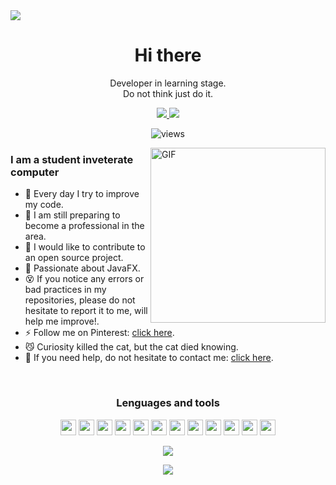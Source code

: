 <img src="https://i.imgur.com/F4EGzIi.jpg"/>

<h1 align="center">Hi there</h1>
<p align="center">
    Developer in learning stage.
    <br/>
    Do not think just do it.
</p>

<p align="center">
    <a href="https://bit.ly/34tMj5a">
      <img src="https://img.shields.io/badge/YouTube-FF0000?style=for-the-badge&logo=youtube&logoColor=white" />
    </a>
    <a href="https://bit.ly/32oVAsE">
      <img src="https://img.shields.io/badge/Facebook-1877F2?style=for-the-badge&logo=facebook&logoColor=white" />
    </a>
</p>

<p align="center">
  <img alt="views" src="https://gpvc.arturio.dev/LaynezCoder"/>
</p>

<!-- <img src="https://litsor.com/wp-content/uploads/2020/08/a53560c8088900e266880f779dacced7.gif"/> -->

<img align="right" height="280px" alt="GIF" src="https://2.bp.blogspot.com/-EigcASB5K7I/W574Trz5taI/AAAAAAAAAPE/2ighmFLXWc4T6y8jobY_LoBqui0SuI6AwCLcBGAs/s1600/Kellan%252BAt%252BWork.gif"/>

### I am a student inveterate computer
- 🤠 Every day I try to improve my code.
- 🤪 I am still preparing to become a professional in the area.
- 🧐 I would like to contribute to an open source project.
- 🥴 Passionate about JavaFX.
- 😵 If you notice any errors or bad practices in my repositories, 
  please do not hesitate to report it to me, will help me improve!.
- ⚡ Follow me on Pinterest: [click here](http://bit.ly/3eIakuv).
- 😼 Curiosity killed the cat, but the cat died knowing. 
- 💬 If you need help, do not hesitate to contact me: [click here](). 

<br>

<h3 align="center">Lenguages and tools</h3>
<p align="center"> 
  <img height="25" src="https://img.shields.io/badge/Java-ED8B00?style=for-the-badge&logo=java&logoColor=white">
  <img height="25" src="https://img.shields.io/badge/HTML5-E34F26?style=for-the-badge&logo=html5&logoColor=white">
  <img height="25" src="https://img.shields.io/badge/CSS3-1572B6?style=for-the-badge&logo=css3&logoColor=white">
  <img height="25" src="https://img.shields.io/badge/JavaScript-323330?style=for-the-badge&logo=javascript&logoColor=F7DF1E">
  
    
  <img height="25" src="https://img.shields.io/badge/Node.js-43853D?style=for-the-badge&logo=node.js&logoColor=white">
  <img height="25" src="https://img.shields.io/badge/Express.js-404D59?style=for-the-badge&logo=express&logoColor=white">
  <img height="25" src="https://img.shields.io/badge/npm-CB3837?style=for-the-badge&logo=npm&logoColor=white">
  
  
  <img height="25" src="https://img.shields.io/badge/Git-F05032?style=for-the-badge&logo=git&logoColor=white">
  <img height="25" src="https://img.shields.io/badge/Markdown-000000?style=for-the-badge&logo=markdown&logoColor=white">
  <img height="25" src="https://img.shields.io/badge/Visual_Studio_Code-0078D4?style=for-the-badge&logo=visual%20studio%20code&logoColor=white">
  
  
  <img height="25" src="https://img.shields.io/badge/MySQL-00000F?style=for-the-badge&logo=mysql&logoColor=white">
  <img height="25" src="https://img.shields.io/badge/MongoDB-4EA94B?style=for-the-badge&logo=mongodb&logoColor=white">
</p>


<p align="center">
  <img src="https://github-readme-stats.vercel.app/api?username=LaynezCoder&hide=issues,prs&count_private=true&show_icons=true"/>
</p>

<p align="center">
  <img src="https://github-readme-stats.vercel.app/api/top-langs/?username=LaynezCoder&langs_count=10&layout=compact"/>
</p>
